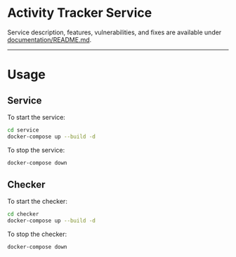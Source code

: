 Activity Tracker Service
====================

Service description, features, vulnerabilities, and fixes are available under [documentation/README.md](documentation/README.md).

-----------------------------------------------

# Usage

## Service

To start the service:

```bash
cd service
docker-compose up --build -d
```

To stop the service:

```bash
docker-compose down
```

## Checker

To start the checker:

```bash
cd checker
docker-compose up --build -d
```

To stop the checker:

```bash
docker-compose down
```